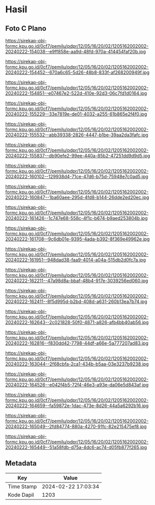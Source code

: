 # Hasil

## Foto C Plano

https://sirekap-obj-formc.kpu.go.id/0cf7/pemilu/pdpr/12/05/16/20/02/1205162002002-20240222-154038--e9ff858e-aa9d-48fd-970a-414454faf20b.jpg

https://sirekap-obj-formc.kpu.go.id/0cf7/pemilu/pdpr/12/05/16/20/02/1205162002002-20240222-154452--670a6c65-5d26-48b8-833f-af268200949f.jpg

https://sirekap-obj-formc.kpu.go.id/0cf7/pemilu/pdpr/12/05/16/20/02/1205162002002-20240222-154851--e07467e2-522d-410e-92d3-06c7fd1d0164.jpg

https://sirekap-obj-formc.kpu.go.id/0cf7/pemilu/pdpr/12/05/16/20/02/1205162002002-20240222-155229--33e7819e-de01-4032-a255-61b865e2f4f0.jpg

https://sirekap-obj-formc.kpu.go.id/0cf7/pemilu/pdpr/12/05/16/20/02/1205162002002-20240222-155532--abb39338-2826-4447-b1be-39aa2da3fafc.jpg

https://sirekap-obj-formc.kpu.go.id/0cf7/pemilu/pdpr/12/05/16/20/02/1205162002002-20240222-155837--db90efe2-99ee-440a-85b2-47251dd9d9d5.jpg

https://sirekap-obj-formc.kpu.go.id/0cf7/pemilu/pdpr/12/05/16/20/02/1205162002002-20240222-160102--129938d4-71ce-47d6-b75d-75948e7c0ad5.jpg

https://sirekap-obj-formc.kpu.go.id/0cf7/pemilu/pdpr/12/05/16/20/02/1205162002002-20240222-160847--1ba60aee-295d-4fd8-b144-26dde2ed20ec.jpg

https://sirekap-obj-formc.kpu.go.id/0cf7/pemilu/pdpr/12/05/16/20/02/1205162002002-20240222-161426--1c747e68-558c-4f1c-b674-b9aed253804b.jpg

https://sirekap-obj-formc.kpu.go.id/0cf7/pemilu/pdpr/12/05/16/20/02/1205162002002-20240222-161708--9c6db01e-9395-4ada-b392-8f369e49962e.jpg

https://sirekap-obj-formc.kpu.go.id/0cf7/pemilu/pdpr/12/05/16/20/02/1205162002002-20240222-161951--948dad38-faa9-4014-a04a-515db2d0fc7a.jpg

https://sirekap-obj-formc.kpu.go.id/0cf7/pemilu/pdpr/12/05/16/20/02/1205162002002-20240222-162211--47a98d8a-bbaf-48b4-917e-3039256ed060.jpg

https://sirekap-obj-formc.kpu.go.id/0cf7/pemilu/pdpr/12/05/16/20/02/1205162002002-20240222-162411--8f5d995d-b2bd-408d-a631-260b13ea7b74.jpg

https://sirekap-obj-formc.kpu.go.id/0cf7/pemilu/pdpr/12/05/16/20/02/1205162002002-20240222-162643--2c021828-50f0-4871-a826-afb4bb40ab56.jpg

https://sirekap-obj-formc.kpu.go.id/0cf7/pemilu/pdpr/12/05/16/20/02/1205162002002-20240222-162816--f830dd42-7798-44df-a66e-5a777207ad83.jpg

https://sirekap-obj-formc.kpu.go.id/0cf7/pemilu/pdpr/12/05/16/20/02/1205162002002-20240222-163044--2f68cbfa-2ca1-434b-b5aa-03e3237b9238.jpg

https://sirekap-obj-formc.kpu.go.id/0cf7/pemilu/pdpr/12/05/16/20/02/1205162002002-20240222-164526--e042f4b5-72f4-46e3-a93e-da06e5d843af.jpg

https://sirekap-obj-formc.kpu.go.id/0cf7/pemilu/pdpr/12/05/16/20/02/1205162002002-20240222-164659--fa59872e-1dac-473e-8d26-44a5a6292b16.jpg

https://sirekap-obj-formc.kpu.go.id/0cf7/pemilu/pdpr/12/05/16/20/02/1205162002002-20240222-165049--2fd84774-880a-4270-91fc-82e215475ef8.jpg

https://sirekap-obj-formc.kpu.go.id/0cf7/pemilu/pdpr/12/05/16/20/02/1205162002002-20240222-165449--51a58fdb-d75a-4dc6-ac74-d05fb877f265.jpg


## Metadata

| Key        | Value               |
| ---------- | ------------------- |
| Time Stamp | 2024-02-22 17:03:34 |
| Kode Dapil | 1203                |



